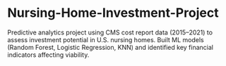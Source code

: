 # Nursing-Home-Investment-Project
Predictive analytics project using CMS cost report data (2015–2021) to assess investment potential in U.S. nursing homes. Built ML models (Random Forest, Logistic Regression, KNN) and identified key financial indicators affecting viability.

